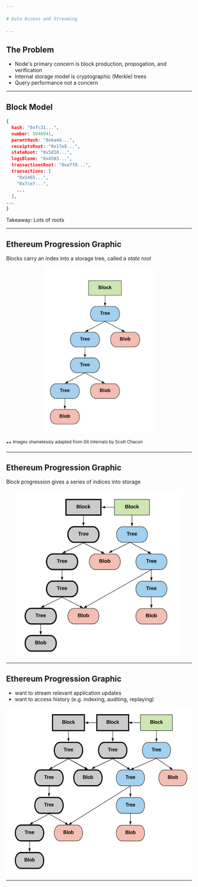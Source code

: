 ```yaml
---

# Data Access and Streaming

---
```


## The Problem

- Node's primary concern is block production, propogation, and verification
- Internal storage model is cryptographic (Merkle) trees
- Query performance not a concern

---

## Block Model

```json
{
  hash: "0xfc31...",
  number: 5840941,
  parentHash: "0x6a4d...",
  receiptsRoot: "0x17e8...",
  stateRoot: "0x5d10...",
  logsBloom: "0x4503...",
  transactionsRoot: "0xe7f0...",
  transactions: [
    "0x5465...",
    "0x7ce7...",
    ...
  ],
...
}
```
Takeaway: Lots of *roots*

---

## Ethereum Progression Graphic

Blocks carry an index into a storage tree, called a *state root*
<center>
<a href="https://raw.githubusercontent.com/f-o-a-m/recurse-presentation/master/images/foam-architecture.png">
<img src="images/bc-tree1.png" height="450">
</a>
</center>

** <sup>Images shamelessly adapted from Git Internals by Scott Chacon</sup>

---

## Ethereum Progression Graphic

Block progression gives a series of indices into storage
<center>
<a href="https://raw.githubusercontent.com/f-o-a-m/recurse-presentation/master/images/foam-architecture.png">
<img src="images/bc-tree2.png" height="450">
</a>
</center>

---

## Ethereum Progression Graphic

- want to stream relevant application updates
- want to access history (e.g. indexing, auditing, replaying)
<center>
<a href="https://raw.githubusercontent.com/f-o-a-m/recurse-presentation/master/images/foam-architecture.png">
<img src="images/bc-tree3.png" height="450">
</a>
</center>

---
